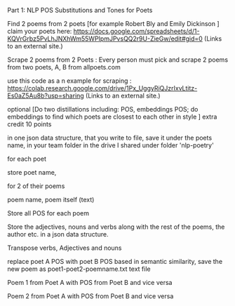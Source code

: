 Part 1: NLP POS Substitutions and Tones for Poets

Find 2 poems from 2 poets [for example Robert Bly and Emily Dickinson ]
claim your poets here: https://docs.google.com/spreadsheets/d/1-KQVrGrbz5PvLhJNXhWm55WPIpmJPvsQQ2r9U-ZieGw/edit#gid=0 (Links to an external site.)


Scrape 2 poems from 2 Poets :
Every person must pick and scrape 2 poems from two poets, A, B from allpoets.com

use this code as a n example for scraping : https://colab.research.google.com/drive/1Px_UggyRiQJzrIxvLtitz-Es0aZ5Au8b?usp=sharing (Links to an external site.)

optional [Do two distillations including: POS, embeddings POS; do embeddings to find which poets are closest to each other in style ] extra credit 10 points

in one json data structure, that you write to file,  save it under the poets name, in your team folder in the drive I shared under folder 'nlp-poetry'

for each poet

store poet name,

for 2 of their poems

poem name, poem itself (text)

Store all POS for each poem 

Store the adjectives, nouns and verbs along with the rest of the poems, the author etc. in a json data structure.


Transpose verbs, Adjectives and nouns

replace poet A POS with poet B POS based in semantic similarity, save the new poem as poet1-poet2-poemname.txt text file

Poem 1 from Poet A with POS from Poet B and vice versa

Poem 2 from Poet A with POS from Poet B and vice versa
